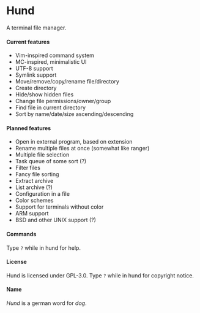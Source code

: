 # Hund
A terminal file manager.
#### Current features
- Vim-inspired command system
- MC-inspired, minimalistic UI
- UTF-8 support
- Symlink support
- Move/remove/copy/rename file/directory
- Create directory
- Hide/show hidden files
- Change file permissions/owner/group
- Find file in current directory
- Sort by name/date/size ascending/descending
#### Planned features
- Open in external program, based on extension
- Rename multiple files at once (somewhat like ranger)
- Multiple file selection
- Task queue of some sort (?)
- Filter files
- Fancy file sorting
- Extract archive
- List archive (?)
- Configuration in a file
- Color schemes
- Support for terminals without color
- ARM support
- BSD and other UNIX support (?)
#### Commands
Type `?` while in hund for help.
#### License
Hund is licensed under GPL-3.0.
Type `?` while in hund for copyright notice.
#### Name
_Hund_ is a german word for _dog_.

